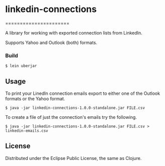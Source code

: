 # linkedin-connections
======================

A library for working with exported connection lists from LinkedIn.

Supports Yahoo and Outlook (both) formats.

### Build

    $ lein uberjar

## Usage

To print your LinedIn connection emails export to either one of the Outlook formats or the Yahoo format.

    $ java -jar linkedin-connections-1.0.0-standalone.jar FILE.csv

To create a file of just the connection's emails try the following.

    $ java -jar linkedin-connections-1.0.0-standalone.jar FILE.csv > linkedin-emails.csv

## License

Distributed under the Eclipse Public License, the same as Clojure.
